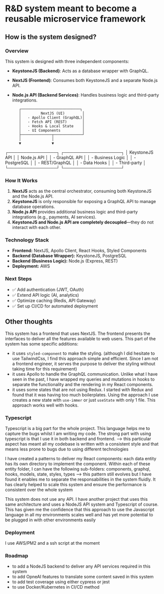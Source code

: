 # R&D system meant to become a reusable microservice framework

## How is the system designed?

### Overview
This system is designed with three independent components:
- **KeystoneJS (Backend)**: Acts as a database wrapper with GraphQL.
- **NextJS (Frontend)**: Consumes both KeystoneJS and a separate Node.js API.
- **Node.js API (Backend Services)**: Handles business logic and third-party integrations.

         ┌───────────────────────────┐
         │         NextJS (UI)        │
         │   - Apollo Client (GraphQL)│
         │   - Fetch API (REST)       │
         │   - Hooks & Local State    │
         │   - UI Components          │
         ├──────────────┬─────────────┘
         │              │
         ▼              ▼
┌────────────────┐  ┌───────────────────┐
│ KeystoneJS API │  │  Node.js API      │
│ - GraphQL API  │  │ - Business Logic │
│ - PostgreSQL   │  │ - REST/GraphQL    │
│ - Data Hooks   │  │ - Third-party     │
└────────────────┘  └───────────────────┘

### How It Works
1. **NextJS** acts as the central orchestrator, consuming both KeystoneJS and the Node.js API.
2. **KeystoneJS** is only responsible for exposing a GraphQL API to manage database operations.
3. **Node.js API** provides additional business logic and third-party integrations (e.g., payments, AI services).
4. **KeystoneJS and Node.js API are completely decoupled**—they do not interact with each other.

### Technology Stack
- **Frontend:** NextJS, Apollo Client, React Hooks, Styled Components
- **Backend (Database Wrapper):** KeystoneJS, PostgreSQL
- **Backend (Business Logic):** Node.js (Express, REST)
- **Deployment:** AWS

### Next Steps
- ✅ Add authentication (JWT, OAuth)
- ✅ Extend API logic (AI, analytics)
- ✅ Optimize caching (Redis, API Gateway)
- ✅ Set up CI/CD for automated deployment

## Other thoughts
This system has a frontend that uses NextJS. The frontend presents the interfaces to deliver all the features available
to web users. This part of the system has some specific additions:
- it uses `styled-component` to make the styling. (although I did hesitate to use TailwindCss, I find this approach simple and efficient.
  Since I am not a frontend engineer, it serves the purpose to deliver the styling without taking time for this requirement)
- it uses Apollo to handle the GraphQL communication. Unlike what I have seen in the past,
  I have wrapped my queries and mutations in hooks to separate the functionality and the rendering  in my React components.
- it uses some states that are not using Redux. I started with Redux and found that it was having too much boilerplates. Using the approach I use creates
  a new state with `use-immer` or just `useState` with only 1 file. This approach works well with hooks.

### Typescript
Typescript is a big part for the whole project. This language helps me to capture the bugs whilst I am writing my code. 
The strong part with using typescript is that I use it in both backend and frontend.
--> this particular aspect has meant all my codebase is written with a consistent style and that means less prone to bugs 
due to using different technologies

I have created a patterns to deliver my React components: each data entity has its own directory to implement the component. 
Within each of these entity folder, I can have the following sub-folders: components, graphql, hooks, models, state, styles, types
--> this pattern still evolves but I have found it enables me to separate the responsabilities in the system fluidly. 
It has clearly helped to scale this system and ensure the performance is consistent over the whole system

This system does not use any API. I have another project that uses this same architecture and uses a NodeJS API system and Typescript of course.
This has given me the confidence that this approach to use the Javascript language in all my environments scales well and has yet more potential to be plugged in
with other environments easily

### Deployment
I use AWS/PM2 and a ssh script at the moment

### Roadmap
- to add a NodeJS backend to deliver any API services required in this system
- to add OpneAI features to translate some content saved in this system
- to add test coverage using either cypress or jest
- to use Docker/Kubernetes in CI/CD method

